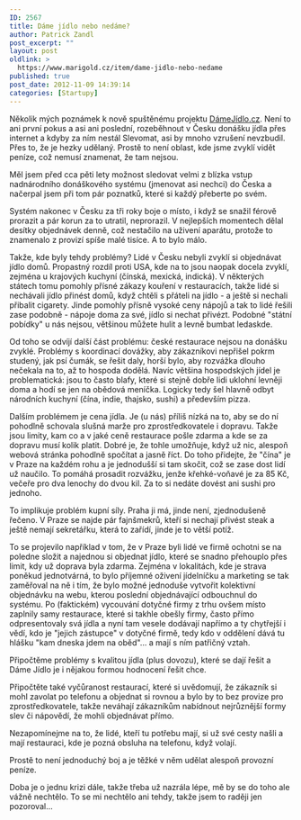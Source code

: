 ```yaml
---
ID: 2567
title: Dáme jídlo nebo nedáme?
author: Patrick Zandl
post_excerpt: ""
layout: post
oldlink: >
  https://www.marigold.cz/item/dame-jidlo-nebo-nedame
published: true
post_date: 2012-11-09 14:39:14
categories: [Startupy]
---
```

<p>Několik mých poznámek k nově spuštěnému projektu <a href="http://www.damejidlo.cz">DámeJídlo.cz</a>. Není to ani první pokus a asi ani poslední, rozeběhnout v Česku donášku jídla přes internet a kdyby za ním nestál Slevomat, asi by mnoho vzrušení nevzbudil. Přes to, že je hezky udělaný. Prostě to není oblast, kde jsme zvyklí vidět peníze, což nemusí znamenat, že tam nejsou.</p>

<p>Měl jsem před cca pěti lety možnost sledovat velmi z blízka vstup nadnárodního donáškového systému (jmenovat asi nechci) do Česka a načerpal jsem při tom pár poznatků, které si každý přeberte po svém. </p><!--more--><p>Systém nakonec v Česku za tři roky boje o místo, i když se snažil férově prorazit a pár korun za to utratil, neprorazil. V nejlepších momentech dělal desítky objednávek denně, což nestačilo na uživení aparátu, protože to znamenalo z provizí spíše malé tisíce. A to bylo málo.</p>
<p>Takže, kde byly tehdy problémy? Lidé v Česku nebyli zvyklí si objednávat jídlo domů. Propastný rozdíl proti USA, kde na to jsou naopak docela zvyklí, zejména u krajových kuchyní (čínská, mexická, indická). V některých státech tomu pomohly přísné zákazy kouření v restauracích, takže lidé si nechávali jídlo přinést domů, když chtěli s přáteli na jídlo - a ještě si nechali přibalit cigarety. Jinde pomohly přísně vysoké ceny nápojů a tak to lidé řešili zase podobně - nápoje doma za své, jídlo si nechat přivézt. Podobné "státní pobídky" u nás nejsou, většinou můžete hulit a levně bumbat ledaskde.</p>
<p>Od toho se odvíjí další část problému: české restaurace nejsou na donášku zvyklé. Problémy s koordinací dovážky, aby zákazníkovi nepřišel pokrm studený, jak psí čumák, se řešit daly, horší bylo, aby rozvážka dlouho nečekala na to, až to hospoda dodělá. Navíc většina hospodských jídel je problematická: jsou to často blafy, které si stejně dobře lidi uklohní levněji doma a hodí se jen na obědová meníčka. Logicky tedy šel hlavně odbyt národních kuchyní (čína, indie, thajsko, sushi) a především pizza.</p>
<p>Dalším problémem je cena jídla. Je (u nás) příliš nízká na to, aby se do ní pohodlně schovala slušná marže pro zprostředkovatele i dopravu. Takže jsou limity, kam co a v jaké ceně restaurace pošle zdarma a kde se za dopravu musí kolik platit. Dobré je, že tohle umožňuje, když už nic, alespoň webová stránka pohodlně spočítat a jasně říct. Do toho přidejte, že "čína" je v Praze na každém rohu a je jednodušší si tam skočit, což se zase dost lidí už naučilo. To pomáhá prosadit rozvážku, jenže křehké-voňavé je za 85 Kč, večeře pro dva lenochy do dvou kil. Za to si nedáte dovést ani sushi pro jednoho.</p>
<p>To implikuje problém kupní síly. Praha ji má, jinde není, zjednodušeně řečeno. V Praze se najde pár fajnšmekrů, kteří si nechají přivést steak a ještě nemají sekretářku, která to zařídí, jinde je to větší potíž.</p>
<p>To se projevilo například v tom, že v Praze byli lidé ve firmě ochotni se na poledne složit a najednou si objednat jídlo, které se snadno přehouplo přes limit, kdy už doprava byla zdarma. Zejména v lokalitách, kde je strava poněkud jednotvárná, to bylo příjemné oživení jídelníčku a marketing se tak zaměřoval na ně i tím, že bylo možné jednoduše vytvořit kolektivní objednávku na webu, kterou poslední objednávající odbouchnul do systému. Po (faktickém) vycouvání dotyčné firmy z trhu ovšem místo zaplnily samy restaurace, které si takhle obešly firmy, často přímo odpresentovaly svá jídla a nyní tam vesele dodávají napřímo a ty chytřejší i vědí, kdo je "jejich zástupce" v dotyčné firmě, tedy kdo v oddělení dává tu hlášku "kam dneska jdem na oběd"… a mají s ním patřičný vztah.</p>
<p>Připočtěme problémy s kvalitou jídla (plus dovozu), které se dají řešit a Dáme Jídlo je i nějakou formou hodnocení řešit chce.</p>
<p>Připočtěte také vyčůranost restaurací, které si uvědomují, že zákazník si mohl zavolat po telefonu a objednat si rovnou a bylo by to bez provize pro zprostředkovatele, takže neváhají zákazníkům nabídnout nejrůznější formy slev či nápovědí, že mohli objednávat přímo.</p>
<p>Nezapomínejme na to, že lidé, kteří tu potřebu mají, si už své cesty našli a mají restauraci, kde je pozná obsluha na telefonu, když volají.</p>
<p>Prostě to není jednoduchý boj a je těžké v něm udělat alespoň provozní peníze.</p>
<p>Doba je o jednu krizi dále, takže třeba už nazrála lépe, mě by se do toho ale vážně nechtělo. To se mi nechtělo ani tehdy, takže jsem to raději jen pozoroval…</p>